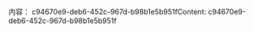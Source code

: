 <span data-ttu-id="688ef-101">内容： c94670e9-deb6-452c-967d-b98b1e5b951f</span><span class="sxs-lookup"><span data-stu-id="688ef-101">Content: c94670e9-deb6-452c-967d-b98b1e5b951f</span></span>